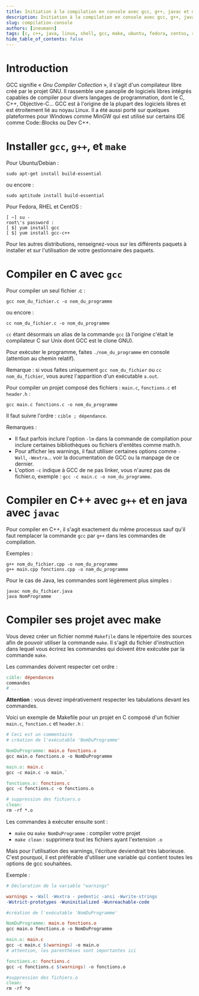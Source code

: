 ```yaml
---
title: Initiation à la compilation en console avec gcc, g++, javac et make
description: Initiation à la compilation en console avec gcc, g++, javac et make
slug: compilation-console
authors: [ineumann]
tags: [c, c++, java, linux, shell, gcc, make, ubuntu, fedora, centos, rhel]
hide_table_of_contents: false
---
```


# Introduction

GCC signifie « _Gnu Compiler Collection_ », il s'agit d'un compilateur libre créé par le projet GNU. Il rassemble une panoplie de logiciels libres intégrés capables de compiler pour divers langages de programmation, dont le C, C++, Objective-C... GCC est à l'origine de la plupart des logiciels libres et est étroitement lié au noyau Linux. Il a été aussi porté sur quelques plateformes pour Windows comme MinGW qui est utilisé sur certains IDE comme Code::Blocks ou Dev C++.

# Installer `gcc`, `g++`, et `make`

Pour Ubuntu/Debian :

```shell
sudo apt-get install build-essential
```

ou encore :

```shell
sudo aptitude install build-essential
```

Pour Fedora, RHEL et CentOS :

```shell
[ ~] su -
root\'s password :
[ $] yum install gcc
[ $] yum install gcc-c++
```

Pour les autres distributions, renseignez-vous sur les différents paquets à installer et sur l'utilisation de votre gestionnaire des paquets.

# Compiler en C avec `gcc`

Pour compiler un seul fichier .c :

```shell
gcc nom_du_fichier.c -o nom_du_programme
```

ou encore :

```shell
cc nom_du_fichier.c -o nom_du_programme
```

`cc` étant désormais un alias de la commande `gcc` (à l'origine c'était le compilateur C sur Unix dont GCC est le clone GNU).

Pour exécuter le programme, faites `./nom_du_programme` en console (attention au chemin relatif).

Remarque : si vous faites uniquement `gcc nom_du_fichier` ou `cc nom_du_fichier`, vous aurez l'apparition d'un exécutable `a.out`.

Pour compiler un projet composé des fichiers : `main.c`, `fonctions.c` et `header.h` :

```shell
gcc main.c fonctions.c -o nom_du_programme
```

Il faut suivre l'ordre : `cible ; dépendance`.

Remarques :

* Il faut parfois inclure l'option `-lm` dans la commande de compilation pour inclure certaines bibliothèques ou fichiers d'entêtes comme math.h.
* Pour afficher les warnings, il faut utiliser certaines options comme `-Wall`, `-Wextra`... voir la documentation de GCC ou la manpage de ce dernier.
* L'option `-c` indique à GCC de ne pas linker, vous n'aurez pas de fichier.o, exemple : `gcc -c main.c -o nom_du_programme`.

# Compiler en C++ avec `g++` et en java avec `javac`

Pour compiler en C++, il s'agit exactement du même processus sauf qu'il faut remplacer la commande `gcc` par `g++` dans les commandes de compilation.

Exemples :

```shell
g++ nom_du_fichier.cpp -o nom_du_programme
g++ main.cpp fonctions.cpp -o nom_du_programme
```

Pour le cas de Java, les commandes sont légèrement plus simples :

```shell
javac nom_du_fichier.java
java NomProgramme
```

# Compiler ses projet avec make

Vous devez créer un fichier nommé `Makefile` dans le répertoire des sources afin de pouvoir utiliser la commande `make`. Il s'agit du fichier d'instruction dans lequel vous écrirez les commandes qui doivent être exécutée par la commande `make`.

Les commandes doivent respecter cet ordre :

```makefile
cible: dépendances
commandes
# ...
```

__Attention__ : vous devez impérativement respecter les tabulations devant les commandes.

Voici un exemple de Makefile pour un projet en C composé d'un fichier `main.c`, `fonction.c` et `header.h` :

```makefile
# Ceci est un commentaire
# création de l'exécutable 'NomDuProgramme'

NomDuProgramme: main.o fonctions.o
gcc main.o fonctions.o -o NomDuProgramme

main.o: main.c
gcc -c main.c -o main.`

fonctions.o: fonctions.c
gcc -c fonctions.c -o fonctions.o

# suppression des fichiers.o
clean:
rm -rf *.o
```

Les commandes à exécuter ensuite sont :

* `make` ou `make NomDuProgramme` : compiler votre projet
* `make clean` : supprimera tout les fichiers ayant l'extension `.o`

Mais pour l'utilisation des warnings, l'écriture deviendrait très laborieuse. C'est pourquoi, il est préférable d'utiliser une variable qui contient toutes les options de gcc souhaitées.

Exemple :

```makefile
# Déclaration de la variable "warnings"

warnings = -Wall -Wextra - pedentic -ansi -Wwrite-strings
-Wstrict-prototypes -Wuninitialized -Wunreachable-code

#création de l'exécutable 'NomDuProgramme'

NomDuProgramme: main.o fonctions.o
gcc main.o fonctions.o -o NomDuProgramme

main.o: main.c
gcc -c main.c $(warnings) -o main.o
# attention, les parenthèses sont importantes ici

fonctions.o: fonctions.c
gcc -c fonctions.c $(warnings) -o fonctions.o

#suppression des fichiers.o
clean:
rm -rf *o
```
